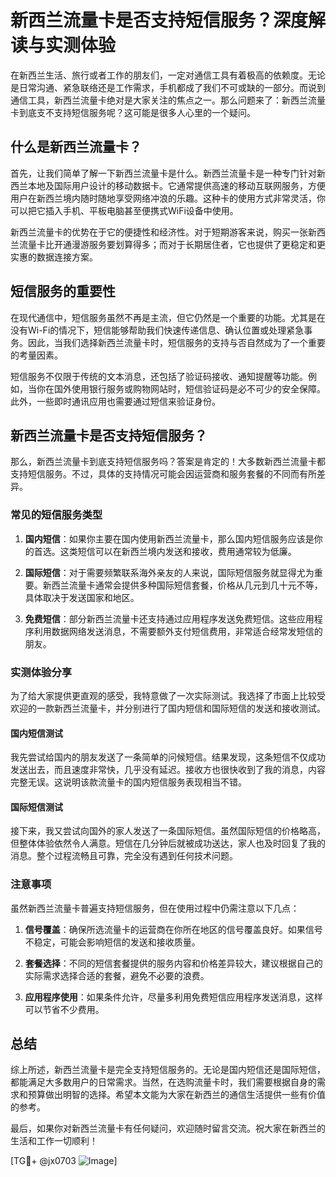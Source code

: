 # 新西兰流量卡是否支持短信服务？深度解读与实测体验

在新西兰生活、旅行或者工作的朋友们，一定对通信工具有着极高的依赖度。无论是日常沟通、紧急联络还是工作需求，手机都成了我们不可或缺的一部分。而说到通信工具，新西兰流量卡绝对是大家关注的焦点之一。那么问题来了：新西兰流量卡到底支不支持短信服务呢？这可能是很多人心里的一个疑问。

## 什么是新西兰流量卡？

首先，让我们简单了解一下新西兰流量卡是什么。新西兰流量卡是一种专门针对新西兰本地及国际用户设计的移动数据卡。它通常提供高速的移动互联网服务，方便用户在新西兰境内随时随地享受网络冲浪的乐趣。这种卡的使用方式非常灵活，你可以把它插入手机、平板电脑甚至便携式WiFi设备中使用。

新西兰流量卡的优势在于它的便捷性和经济性。对于短期游客来说，购买一张新西兰流量卡比开通漫游服务要划算得多；而对于长期居住者，它也提供了更稳定和更实惠的数据连接方案。

## 短信服务的重要性

在现代通信中，短信服务虽然不再是主流，但它仍然是一个重要的功能。尤其是在没有Wi-Fi的情况下，短信能够帮助我们快速传递信息、确认位置或处理紧急事务。因此，当我们选择新西兰流量卡时，短信服务的支持与否自然成为了一个重要的考量因素。

短信服务不仅限于传统的文本消息，还包括了验证码接收、通知提醒等功能。例如，当你在国外使用银行服务或购物网站时，短信验证码是必不可少的安全保障。此外，一些即时通讯应用也需要通过短信来验证身份。

## 新西兰流量卡是否支持短信服务？

那么，新西兰流量卡到底支持短信服务吗？答案是肯定的！大多数新西兰流量卡都支持短信服务。不过，具体的支持情况可能会因运营商和服务套餐的不同而有所差异。

### 常见的短信服务类型

1. **国内短信**：如果你主要在国内使用新西兰流量卡，那么国内短信服务应该是你的首选。这类短信可以在新西兰境内发送和接收，费用通常较为低廉。
   
2. **国际短信**：对于需要频繁联系海外亲友的人来说，国际短信服务就显得尤为重要。新西兰流量卡通常会提供多种国际短信套餐，价格从几元到几十元不等，具体取决于发送国家和地区。

3. **免费短信**：部分新西兰流量卡还支持通过应用程序发送免费短信。这些应用程序利用数据网络发送消息，不需要额外支付短信费用，非常适合经常发短信的朋友。

### 实测体验分享

为了给大家提供更直观的感受，我特意做了一次实际测试。我选择了市面上比较受欢迎的一款新西兰流量卡，并分别进行了国内短信和国际短信的发送和接收测试。

#### 国内短信测试
我先尝试给国内的朋友发送了一条简单的问候短信。结果发现，这条短信不仅成功发送出去，而且速度非常快，几乎没有延迟。接收方也很快收到了我的消息，内容完整无误。这说明该款流量卡的国内短信服务表现相当不错。

#### 国际短信测试
接下来，我又尝试向国外的家人发送了一条国际短信。虽然国际短信的价格略高，但整体体验依然令人满意。短信在几分钟后就被成功送达，家人也及时回复了我的消息。整个过程流畅且可靠，完全没有遇到任何技术问题。

### 注意事项

虽然新西兰流量卡普遍支持短信服务，但在使用过程中仍需注意以下几点：

1. **信号覆盖**：确保所选流量卡的运营商在你所在地区的信号覆盖良好。如果信号不稳定，可能会影响短信的发送和接收质量。
   
2. **套餐选择**：不同的短信套餐提供的服务内容和价格差异较大，建议根据自己的实际需求选择合适的套餐，避免不必要的浪费。

3. **应用程序使用**：如果条件允许，尽量多利用免费短信应用程序发送消息，这样可以节省不少费用。

## 总结

综上所述，新西兰流量卡是完全支持短信服务的。无论是国内短信还是国际短信，都能满足大多数用户的日常需求。当然，在选购流量卡时，我们需要根据自身的需求和预算做出明智的选择。希望本文能为大家在新西兰的通信生活提供一些有价值的参考。

最后，如果你对新西兰流量卡有任何疑问，欢迎随时留言交流。祝大家在新西兰的生活和工作一切顺利！

[TG💪+ @jx0703 ![Image](https://github.com/user-attachments/assets/dbca1d08-cadb-493c-b0ec-ad6f7a83f270)]